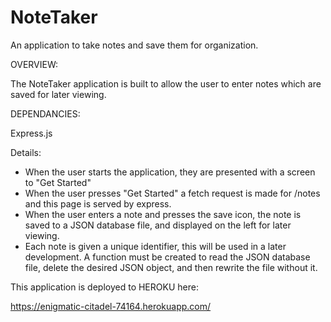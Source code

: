 # NoteTaker

An application to take notes and save them for organization.

OVERVIEW:

The NoteTaker application is built to allow the user to enter notes which are saved for later viewing.

DEPENDANCIES:

Express.js

Details:

- When the user starts the application, they are presented with a screen to "Get Started"
- When the user presses "Get Started" a fetch request is made for /notes and this page is served by express.
- When the user enters a note and presses the save icon, the note is saved to a JSON database file, and displayed on the left for later viewing.
- Each note is given a unique identifier, this will be used in a later development. A function must be created to read the JSON database file, delete the desired JSON object, and then rewrite the file without it.

This application is deployed to HEROKU here:

https://enigmatic-citadel-74164.herokuapp.com/
